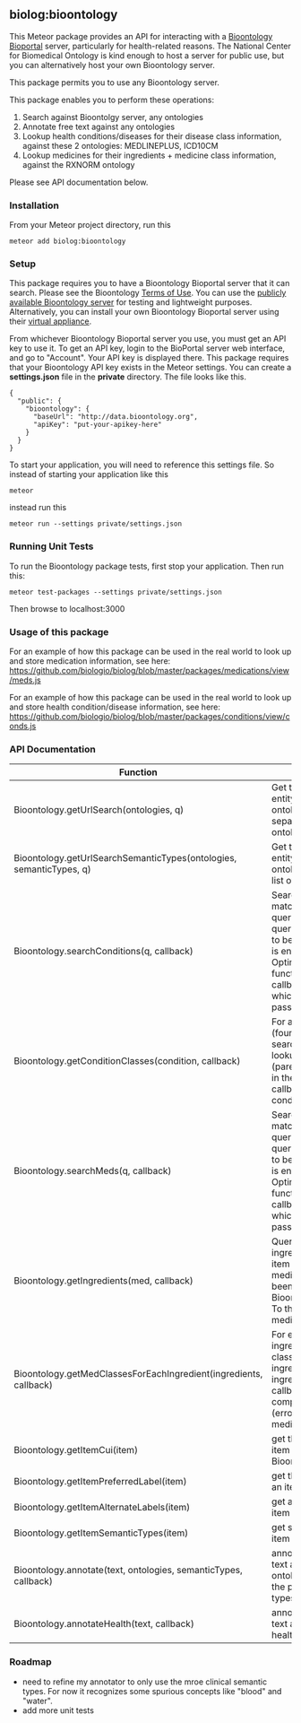 ## biolog:bioontology
This Meteor package provides an API for interacting with a [Bioontology Bioportal](http://bioportal.bioontology.org/) server,
particularly for health-related reasons.
The National Center for Biomedical Ontology is kind enough to host a server for public use,
but you can alternatively host your own Bioontology server.

This package permits you to use any Bioontology server.

This package enables you to perform these operations:

1. Search against Bioontolgy server, any ontologies
2. Annotate free text against any ontologies
3. Lookup health conditions/diseases for their disease class information, against these 2 ontologies: MEDLINEPLUS, ICD10CM
4. Lookup medicines for their ingredients + medicine class information, against the RXNORM ontology

Please see API documentation below.

### Installation
From your Meteor project directory, run this

    meteor add biolog:bioontology

### Setup
This package requires you to have a Bioontology Bioportal server that it can search.
Please see the Bioontology [Terms of Use](http://www.bioontology.org//terms).
You can use the [publicly available Bioontology server](http://bioportal.bioontology.org/) for testing and lightweight purposes.
Alternatively, you can install your own Bioontology Bioportal server using their [virtual appliance](http://www.bioontology.org/wiki/index.php/Category:NCBO_Virtual_Appliance).

From whichever Bioontology Bioportal server you use, you must get an API key to use it.  To get an API key, login to the BioPortal server web interface, and go to "Account".
Your API key is displayed there.
This package requires that your Bioontology API key exists in the Meteor settings.  You can create a **settings.json** file in the **private** directory.
The file looks like this.

    {
      "public": {
        "bioontology": {
          "baseUrl": "http://data.bioontology.org",
          "apiKey": "put-your-apikey-here"
        }
      }
    }


To start your application, you will need to reference this settings file.  So instead of starting your application like this

    meteor

instead run this

    meteor run --settings private/settings.json


### Running Unit Tests
To run the Bioontology package tests, first stop your application.  Then run this:

    meteor test-packages --settings private/settings.json

Then browse to localhost:3000

### Usage of this package
For an example of how this package can be used in the real world to look up and store medication information, see here:
https://github.com/biologio/biolog/blob/master/packages/medications/view/meds.js

For an example of how this package can be used in the real world to look up and store health condition/disease information, see here:
https://github.com/biologio/biolog/blob/master/packages/conditions/view/conds.js

### API Documentation

Function      | Description
------------- | -------------
Bioontology.getUrlSearch(ontologies, q) | Get the URL to look up any entity within the provided ontology or comma-separated list of ontologies
Bioontology.getUrlSearchSemanticTypes(ontologies, semanticTypes, q) | Get the URL to look up any entity within the provided ontologies, limiting to the list of semantic types
Bioontology.searchConditions(q, callback) | Search for conditions matching the provided query - @param q - the query to search.  Expected to be a string that the user is entering in a text box.  Optimized for typeahead functionality; @param callback - the callback to which the result array is passed
Bioontology.getConditionClasses(condition, callback) | For a given condition item (found by calling searchConditions() ), lookup its classes (parents, grandparents, ... in the ontology).  To the callback, send (err, conditionClassesArray).
Bioontology.searchMeds(q, callback) | Search for medicines matching the provided query - @param q - the query to search.  Expected to be a string that the user is entering in a text box.  Optimized for typeahead functionality; @param callback - the callback to which the result array is passed
Bioontology.getIngredients(med, callback) | Query bioontology to get ingredients for a medicine item found. Typically such medicines would have been found by calling Bioontology.searchMeds().  To the callback, send (err, medicineIngredientsArray)
Bioontology.getMedClassesForEachIngredient(ingredients, callback) | For each medicine ingredient, lookup med classes - @param ingredients - array of med ingredients; @param callback - called when complete with arguments (error, medicineCLassesArray)
Bioontology.getItemCui(item) | get the (first) CUI for an item found by searching Bioontology
Bioontology.getItemPreferredLabel(item) | get the preferred label for an item
Bioontology.getItemAlternateLabels(item) | get alternate labels for an item (if any)
Bioontology.getItemSemanticTypes(item) | get semantic types for an item
Bioontology.annotate(text, ontologies, semanticTypes, callback) | annotated the provided text against the list of ontologies, restricting to the provided semantic types (if any)
Bioontology.annotateHealth(text, callback) | annotated the provided text against our list of health of ontologies


### Roadmap
* need to refine my annotator to only use the mroe clinical semantic types.  For now it recognizes some spurious concepts like "blood" and "water".
* add more unit tests